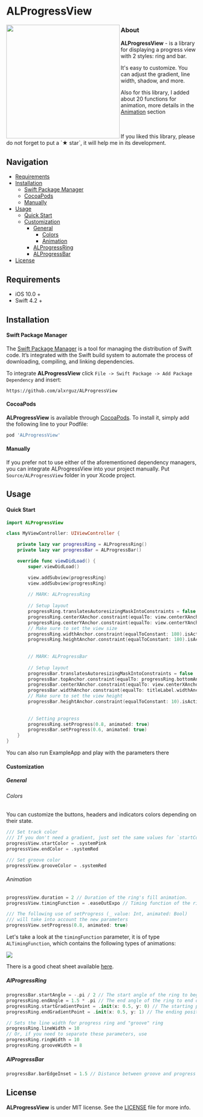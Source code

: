 # ALProgressView



<img align="left" src="https://github.com/alxrguz/ALProgressView/blob/main/Assets/PreviewBanner.png" width="300"/>

### About

**ALProgressView** - is a library for displaying a progress view with 2 styles: ring and bar. 

It's easy to customize. You can adjust the gradient, line width, shadow, and more.

Also for this library, I added about 20 functions for animation, more details in the [Animation](#Animation) section

<br/>
<br/>
If you liked this library, please do not forget to put a `★ star`, it will help me in its development.

<br/>

## Navigation

- [Requirements](#requirements)
- [Installation](#installation)
  - [Swift Package Manager](#Swift-Package-Manager)
  - [CocoaPods](#CocoaPods)
  - [Manually](#Manually)
- [Usage](#usage)
  - [Quick Start](#Quick-Start)
  - [Customization](#Customization)
    - [General](#General)
      - [Colors](#colors)
      - [Animation](#Animation)
    - [ALProgressRing](#ALProgressRing)
    - [ALProgressBar](#ALProgressBar)
- [License](#License)

## 

## Requirements

- iOS 10.0 + 
- Swift 4.2 +



## Installation

#### Swift Package Manager

The [Swift Package Manager](https://swift.org/package-manager/) is a tool for managing the distribution of Swift code. It’s integrated with the Swift build system to automate the process of downloading, compiling, and linking dependencies.

To integrate **ALProgressView** click `File -> Swift Package -> Add Package Dependency` and insert:

```ogdl
https://github.com/alxrguz/ALProgressView
```

#### CocoaPods

**ALProgressView** is available through [CocoaPods](https://cocoapods.org/pods/ALProgressView). To install it, simply add the following line to your Podfile:

```ruby
pod 'ALProgressView'
```

#### Manually

If you prefer not to use either of the aforementioned dependency managers, you can integrate ALProgressView into your project manually. Put `Source/ALProgressView` folder in your Xcode project. 



## Usage

#### Quick Start

```swift
import ALProgressView

class MyViewController: UIViewController {

    private lazy var progressRing = ALProgressRing()
    private lazy var progressBar = ALProgressBar()

    override func viewDidLoad() {
        super.viewDidLoad()

        view.addSubview(progressRing)
        view.addSubview(progressRing)
      
      	// MARK: ALProgressRing
        
        // Setup layout 
        progressRing.translatesAutoresizingMaskIntoConstraints = false
        progressRing.centerXAnchor.constraint(equalTo: view.centerXAnchor).isActive = true
        progressRing.centerYAnchor.constraint(equalTo: view.centerYAnchor).isActive = true
      	// Make sure to set the view size
        progressRing.widthAnchor.constraint(equalToConstant: 180).isActive = true
        progressRing.heightAnchor.constraint(equalToConstant: 180).isActive = true
      
      
        // MARK: ALProgressBar
      
        // Setup layout 
        progressBar.translatesAutoresizingMaskIntoConstraints = false
        progressBar.topAnchor.constraint(equalTo: progressRing.bottomAnchor, constant: 20).isActive = true
        progressBar.centerXAnchor.constraint(equalTo: view.centerXAnchor).isActive = true
        progressBar.widthAnchor.constraint(equalTo: titleLabel.widthAnchor).isActive = true
        // Make sure to set the view height
        progressBar.heightAnchor.constraint(equalToConstant: 10).isActive = true
      
       
        // Setting progress
        progressRing.setProgress(0.8, animated: true)
        progressBar.setProgress(0.6, animated: true)
    }
}
```

You can also run ExampleApp and play with the parameters there



#### Customization

##### General

###### Colors

You can customize the buttons, headers and indicators colors depending on their state.

```swift
/// Set track color
/// If you don't need a gradient, just set the same values for `startColor` and `endColor`
progressView.startColor = .systemPink 
progressView.endColor = .systemRed 

/// Set groove color
progressView.grooveColor = .systemRed 
```

###### Animation

```swift
progressView.duration = 2 // Duration of the ring's fill animation.
progressView.timingFunction = .easeOutExpo // Timing function of the ring's fill animation.

/// The following use of setProgress (_ value: Int, animated: Bool) 
/// will take into account the new parameters 
progressView.setProgress(0.8, animated: true)
```

Let's take a look at the `timingFunction` parameter, it is of type `ALTimingFunction`, which contains the following types of animations:

<img src="https://github.com/alxrguz/ALProgressView/blob/main/Assets/timingFunctions.png"/>

There is a good cheat sheet available [here](http://easings.net/).

##### AlProgressRing

```swift
progressBar.startAngle = -.pi / 2 // The start angle of the ring to begin drawing.
progressRing.endAngle = 1.5 * .pi // The end angle of the ring to end drawing. 
progressRing.startGradientPoint = .init(x: 0.5, y: 0) // The starting poin of the gradient
progressRing.endGradientPoint = .init(x: 0.5, y: 1) // The ending position of the gradient.

// Sets the line width for progress ring and "groove" ring
progressRing.lineWidth = 10
// Or, if you need to separate these parameters, use
progressRing.ringWidth = 10 
progressRing.grooveWidth = 8 
```



##### AlProgressBar

```swift
progressBar.barEdgeInset = 1.5 // Distance between groove and progress bar.
```



## License

**ALProgressView** is under MIT license. See the [LICENSE](https://github.com/alxrguz/ALProgressView/blob/main/LICENSE) file for more info.

